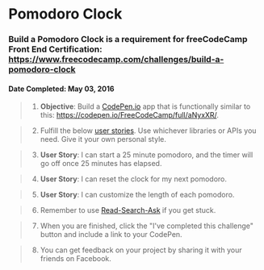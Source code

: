 # **Pomodoro Clock**
### **Build a Pomodoro Clock** is a requirement for freeCodeCamp Front End Certification: https://www.freecodecamp.com/challenges/build-a-pomodoro-clock
#### **Date Completed**: May 03, 2016

>1. **Objective**: Build a [CodePen.io]('https://codepen.io') app that is functionally similar to this: https://codepen.io/FreeCodeCamp/full/aNyxXR/.

>2. Fulfill the below [user stories]('https://en.wikipedia.org/wiki/User_story'). Use whichever libraries or APIs you need. Give it your own personal style.

>3. **User Story**: I can start a 25 minute pomodoro, and the timer will go off once 25 minutes has elapsed.

>4. **User Story**: I can reset the clock for my next pomodoro.

>5. **User Story**: I can customize the length of each pomodoro.

>6. Remember to use [Read-Search-Ask]('https://github.com/FreeCodeCamp/freecodecamp/wiki/FreeCodeCamp-Get-Help') if you get stuck.

>7. When you are finished, click the "I've completed this challenge" button and include a link to your CodePen.

>8. You can get feedback on your project by sharing it with your friends on Facebook.
